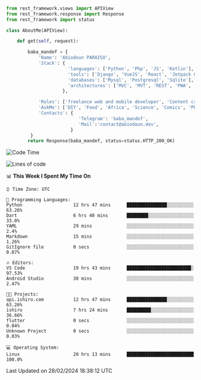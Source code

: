 ###
```python
from rest_framework.views import APIView
from rest_framework.response import Response
from rest_framework import status

class AboutMe(APIView):

    def get(self, request):

        baba_mandef = {
            'Name': 'Abiodoun PARAISO',
            'Stack': {
                       'languages': ['Python', 'Php', 'JS', 'Kotlin'],
                       'tools': ['Django', 'VueJS', 'React', 'Jetpack Compose'],
                       'databases': ['Mysql', 'Postgresql', 'Sqlite'],
                       'architectures': ['MVC', 'MVT', 'REST', 'PWA', 'SPA', 'MicroServices']
                     },

            'Roles': ['freelance web and mobile developer', 'Content creator', 'Teacher', 'Mentor'],
            'AskMe': ['DIY', 'Food', 'Africa', 'Science', 'Comics', 'Photography', 'Tech', 'Programming'],
            'Contacts': {
                           'Telegram': 'baba_mandef',
                           'Mail':'contact@abiodoun.dev',
                        }
         }
        return Response(baba_mandef, status=status.HTTP_200_OK)

```                    

<!--START_SECTION:waka-->
![Code Time](http://img.shields.io/badge/Code%20Time-959%20hrs%2019%20mins-blue)

![Lines of code](https://img.shields.io/badge/From%20Hello%20World%20I%27ve%20Written-267%20Thousand%20lines%20of%20code-blue)

📊 **This Week I Spent My Time On** 

```text
⌚︎ Time Zone: UTC

💬 Programming Languages: 
Python                   12 hrs 47 mins      ███████████████░░░░░░░░░░   63.26% 
Dart                     6 hrs 40 mins       ████████░░░░░░░░░░░░░░░░░   33.0% 
YAML                     29 mins             ░░░░░░░░░░░░░░░░░░░░░░░░░   2.4% 
Markdown                 15 mins             ░░░░░░░░░░░░░░░░░░░░░░░░░   1.26% 
GitIgnore file           0 secs              ░░░░░░░░░░░░░░░░░░░░░░░░░   0.07%

🔥 Editors: 
VS Code                  19 hrs 43 mins      ████████████████████████░   97.53% 
Android Studio           30 mins             ░░░░░░░░░░░░░░░░░░░░░░░░░   2.47%

🐱‍💻 Projects: 
api.ishiro.com           12 hrs 47 mins      ███████████████░░░░░░░░░░   63.26% 
ishiro                   7 hrs 24 mins       █████████░░░░░░░░░░░░░░░░   36.66% 
flutter                  0 secs              ░░░░░░░░░░░░░░░░░░░░░░░░░   0.04% 
Unknown Project          0 secs              ░░░░░░░░░░░░░░░░░░░░░░░░░   0.03%

💻 Operating System: 
Linux                    20 hrs 13 mins      █████████████████████████   100.0%

```


 Last Updated on 28/02/2024 18:38:12 UTC
<!--END_SECTION:waka-->
